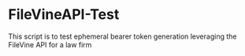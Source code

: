 # FileVineAPI-Test
This script is to test ephemeral bearer token generation leveraging the FileVine API for a law firm
